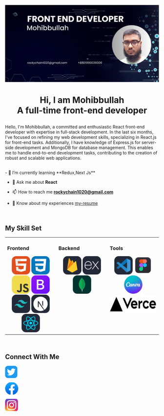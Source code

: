 
<img src='./front-end-0developer.png'>


<h1 align='center'>

Hi, I am Mohibbullah
<br>
A full-time front-end developer

</h1>
<!-- description -->
<p>Hello, I'm Mohibbullah, a committed and enthusiastic React front-end developer with expertise in full-stack development. In the last six months, I've focused on refining my web development skills, specializing in React.js for front-end tasks. Additionally, I have knowledge of Express.js for server-side development and MongoDB for database management. This enables me to handle end-to-end development tasks, contributing to the creation of robust and scalable web applications.
</p>

<br/>
- 🌱 I’m currently learning **Redux,Next Js**

- 💬 Ask me about **React**

- 📫 How to reach me **rockychain1020@gmail.com**

- 📄 Know about my experiences [my-resume](https://drive.google.com/drive/folders/1smdE1E5R7djV0kn5UbnlWAyDSnv_Z5mL)

<br/>

<!-- my ------ -->
<!-- <div align='center'>
<a href="https://git.io/streak-stats"><img src="https://github-readme-streak-stats.herokuapp.com?user=Mohibbulla-MMM&theme=github-dark&border_radius=2.6&mode=weekly" alt="GitHub Streak" /></a>
</div> -->


<!-- my skills -->

## My Skill Set

<!-- fron end teachnology ------------------------ -->
<table><tr><td valign="top" width="33%">

### Frontend

<div align="center">
<img height="60" src="./images/HTML.svg"/>
<img height="60" src="./images/CSS.svg"/>
<img height="60" src="./images/JavaScript.svg"/>
<img height="60" src="./images/Bootstrap.svg"/>
<img height="60" src="./images/TailwindCSS-Dark.svg"/>
<img height="60" src="./images/NextJS-Dark.svg"/>
<img height="60" src="./images/React-Dark.svg" >
</div>

<!-- back end teachnology ------------------------ -->
</td><td valign="top" width="33%">

### Backend

<div align="center"> 
<img height="60" src="./images/Firebase-Dark.svg"/>
<img height="60" src="./images/ExpressJS-Dark.svg"/>
<img height="60" src="./images/MongoDB.svg"/>
</div>

<!-- Uses tools ------------------------ -->
</td><td valign="top" width="33%">

### Tools

<div align="center"> 
<img height="60" src="./images/VSCode-Dark.svg"/>
<img height="60" src="./images/figma.png"/>
<img height="60" src="./images/canva.png"/>
<img height="60" src="./images/vercel-light.png"/>
</div>

</td></tr></table>
<br/>

<!-- social icon and link -->
## Connect With Me
<div align="left" flot>

<a href="https://twitter.com/mohibbullammm/" target="blank"><img align="center" src="./images/Twitter.svg" alt="priom121" height="40"  /></a>

<a href="https://www.facebook.com/profile.php?id=100075292367588" target="blank"><img align="center" src="./images/facebook.png" alt="priom" height="40"  /></a>

<a href="https://www.instagram.com/mohibbullam3/" target="blank"><img align="center" src="./images/instragram.png" alt="priom" height="40"  /></a>

</div>

<!--
**Mohibbulla-MMM/Mohibbulla-MMM** is a ✨ _special_ ✨ repository because its `README.md` (this file) appears on your GitHub profile.

  -->

